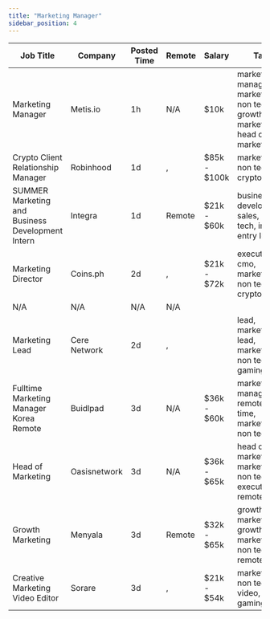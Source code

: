 ```yaml
---
title: "Marketing Manager"
sidebar_position: 4
---
```


| Job Title | Company | Posted Time | Remote | Salary | Tags | Apply Link |
|-----------|---------|-------------|--------|--------|------|------------|
| Marketing Manager | Metis.io | 1h | N/A | $10k | marketing manager, marketing, non tech, growth marketing, head of marketing | [Apply](https://web3.career/marketing-manager-metis-io/107718) |
| Crypto Client Relationship Manager | Robinhood | 1d | , | $85k - $100k | marketing, non tech, crypto | [Apply](https://web3.career/crypto-client-relationship-manager-robinhood/116181) |
| SUMMER Marketing and Business Development Intern | Integra | 1d | Remote | $21k - $60k | business development, sales, non tech, intern, entry level | [Apply](https://web3.career/summer-marketing-and-business-development-intern-integra/95750) |
| Marketing Director | Coins.ph | 2d | , | $21k - $72k | executive, cmo, marketing, non tech, crypto | [Apply](https://web3.career/marketing-director-coins/115396) |
| N/A | N/A | N/A | N/A |  |  | [Apply](https://web3.career/metana) |
| Marketing Lead | Cere Network | 2d | , |  | lead, marketing lead, marketing, non tech, gaming | [Apply](https://web3.career/marketing-lead-cere-network/78887) |
| Fulltime Marketing Manager Korea Remote | Buidlpad | 3d | N/A | $36k - $60k | marketing manager, remote, full time, marketing, non tech | [Apply](https://web3.career/full-time-marketing-manager-korea-remote-buidlpad/114531) |
| Head of Marketing | Oasisnetwork | 3d | N/A | $36k - $65k | head of marketing, marketing, non tech, executive, remote | [Apply](https://web3.career/head-of-marketing-oasisnetwork/73767) |
| Growth Marketing | Menyala | 3d | Remote | $32k - $65k | growth marketing, growth, marketing, non tech, remote | [Apply](https://web3.career/growth-marketing-menyala/114228) |
| Creative Marketing Video Editor | Sorare | 3d | , | $21k - $54k | marketing, non tech, video, gaming | [Apply](https://web3.career/creative-marketing-video-editor-sorare/114227) |

